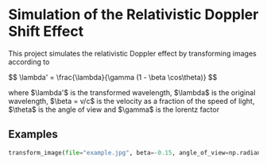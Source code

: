 # Simulation of the Relativistic Doppler Shift Effect

This project simulates the relativistic Doppler effect by transforming images according to

\$\$ \lambda' = \frac{\lambda}{\gamma (1 - \beta \cos\theta)} \$\$ 

where \$\lambda'\$ is the transformed wavelength, \$\lambda\$ is the original wavelength, \$\beta = v/c\$ is the velocity as a fraction of the speed of light, \$\theta\$ is the angle of view and \$\gamma\$ is the lorentz factor


## Examples
```python
transform_image(file="example.jpg", beta=-0.15, angle_of_view=np.radians(38))

